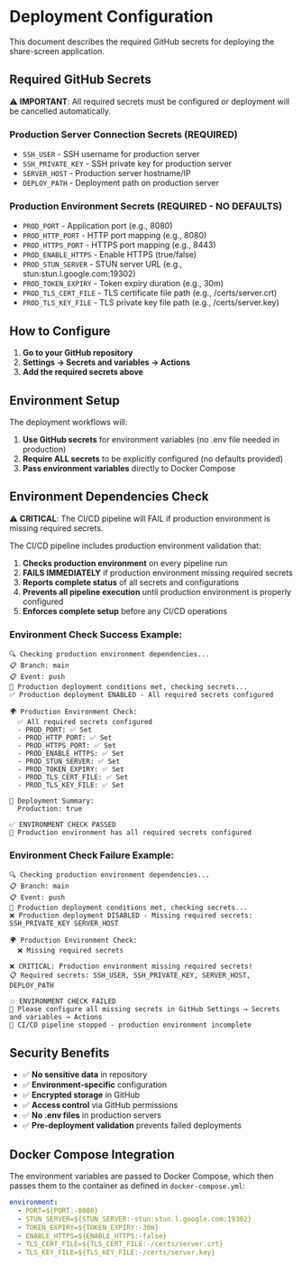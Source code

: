 # Deployment Configuration

This document describes the required GitHub secrets for deploying the share-screen application.

## Required GitHub Secrets

⚠️ **IMPORTANT**: All required secrets must be configured or deployment will be cancelled automatically.

### Production Server Connection Secrets (REQUIRED)
- `SSH_USER` - SSH username for production server
- `SSH_PRIVATE_KEY` - SSH private key for production server
- `SERVER_HOST` - Production server hostname/IP
- `DEPLOY_PATH` - Deployment path on production server

### Production Environment Secrets (REQUIRED - NO DEFAULTS)
- `PROD_PORT` - Application port (e.g., 8080)
- `PROD_HTTP_PORT` - HTTP port mapping (e.g., 8080)
- `PROD_HTTPS_PORT` - HTTPS port mapping (e.g., 8443)
- `PROD_ENABLE_HTTPS` - Enable HTTPS (true/false)
- `PROD_STUN_SERVER` - STUN server URL (e.g., stun:stun.l.google.com:19302)
- `PROD_TOKEN_EXPIRY` - Token expiry duration (e.g., 30m)
- `PROD_TLS_CERT_FILE` - TLS certificate file path (e.g., /certs/server.crt)
- `PROD_TLS_KEY_FILE` - TLS private key file path (e.g., /certs/server.key)

## How to Configure

1. **Go to your GitHub repository**
2. **Settings → Secrets and variables → Actions**
3. **Add the required secrets above**

## Environment Setup

The deployment workflows will:
1. **Use GitHub secrets** for environment variables (no .env file needed in production)
2. **Require ALL secrets** to be explicitly configured (no defaults provided)
3. **Pass environment variables** directly to Docker Compose

## Environment Dependencies Check

⚠️ **CRITICAL**: The CI/CD pipeline will FAIL if production environment is missing required secrets.

The CI/CD pipeline includes production environment validation that:

1. **Checks production environment** on every pipeline run
2. **FAILS IMMEDIATELY** if production environment missing required secrets
3. **Reports complete status** of all secrets and configurations
4. **Prevents all pipeline execution** until production environment is properly configured
5. **Enforces complete setup** before any CI/CD operations

### Environment Check Success Example:
```
🔍 Checking production environment dependencies...
📋 Branch: main
📋 Event: push
🎯 Production deployment conditions met, checking secrets...
✅ Production deployment ENABLED - All required secrets configured

🌍 Production Environment Check:
  ✅ All required secrets configured
  - PROD_PORT: ✅ Set
  - PROD_HTTP_PORT: ✅ Set
  - PROD_HTTPS_PORT: ✅ Set
  - PROD_ENABLE_HTTPS: ✅ Set
  - PROD_STUN_SERVER: ✅ Set
  - PROD_TOKEN_EXPIRY: ✅ Set
  - PROD_TLS_CERT_FILE: ✅ Set
  - PROD_TLS_KEY_FILE: ✅ Set

🎯 Deployment Summary:
  Production: true

✅ ENVIRONMENT CHECK PASSED
🎯 Production environment has all required secrets configured
```

### Environment Check Failure Example:
```
🔍 Checking production environment dependencies...
📋 Branch: main
📋 Event: push
🎯 Production deployment conditions met, checking secrets...
❌ Production deployment DISABLED - Missing required secrets: SSH_PRIVATE_KEY SERVER_HOST

🌍 Production Environment Check:
  ❌ Missing required secrets

❌ CRITICAL: Production environment missing required secrets!
📋 Required secrets: SSH_USER, SSH_PRIVATE_KEY, SERVER_HOST, DEPLOY_PATH

💥 ENVIRONMENT CHECK FAILED
📖 Please configure all missing secrets in GitHub Settings → Secrets and variables → Actions
🚫 CI/CD pipeline stopped - production environment incomplete
```

## Security Benefits

- ✅ **No sensitive data** in repository
- ✅ **Environment-specific** configuration
- ✅ **Encrypted storage** in GitHub
- ✅ **Access control** via GitHub permissions
- ✅ **No .env files** in production servers
- ✅ **Pre-deployment validation** prevents failed deployments

## Docker Compose Integration

The environment variables are passed to Docker Compose, which then passes them to the container as defined in `docker-compose.yml`:

```yaml
environment:
  - PORT=${PORT:-8080}
  - STUN_SERVER=${STUN_SERVER:-stun:stun.l.google.com:19302}
  - TOKEN_EXPIRY=${TOKEN_EXPIRY:-30m}
  - ENABLE_HTTPS=${ENABLE_HTTPS:-false}
  - TLS_CERT_FILE=${TLS_CERT_FILE:-/certs/server.crt}
  - TLS_KEY_FILE=${TLS_KEY_FILE:-/certs/server.key}
```